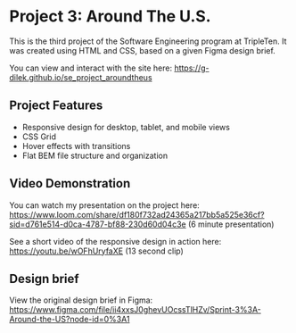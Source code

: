 # Project 3: Around The U.S.

This is the third project of the Software Engineering program at TripleTen. It was created using HTML and CSS, based on a given Figma design brief.

You can view and interact with the site here: https://g-dilek.github.io/se_project_aroundtheus

## Project Features

- Responsive design for desktop, tablet, and mobile views
- CSS Grid
- Hover effects with transitions
- Flat BEM file structure and organization

## Video Demonstration

You can watch my presentation on the project here: https://www.loom.com/share/df180f732ad24365a217bb5a525e36cf?sid=d761e514-d0ca-4787-bf88-230d60d04c3e (6 minute presentation)

See a short video of the responsive design in action here: https://youtu.be/wOFhUryfaXE (13 second clip)

## Design brief

View the original design brief in Figma: https://www.figma.com/file/ii4xxsJ0ghevUOcssTlHZv/Sprint-3%3A-Around-the-US?node-id=0%3A1
